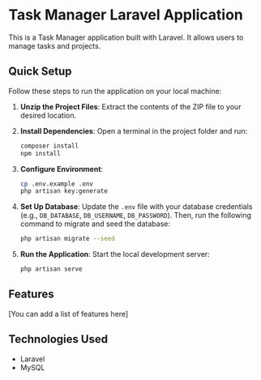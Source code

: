 # Task Manager Laravel Application

This is a Task Manager application built with Laravel. It allows users to manage tasks and projects.

## Quick Setup

Follow these steps to run the application on your local machine:

1. **Unzip the Project Files**:
   Extract the contents of the ZIP file to your desired location.

2. **Install Dependencies**:
   Open a terminal in the project folder and run:
   ```bash
   composer install
   npm install
   ```

3. **Configure Environment**:
   ```bash
   cp .env.example .env
   php artisan key:generate
   ```

4. **Set Up Database**:
   Update the `.env` file with your database credentials (e.g., `DB_DATABASE`, `DB_USERNAME`, `DB_PASSWORD`). Then, run the following command to migrate and seed the database:
   ```bash
   php artisan migrate --seed
   ```

5. **Run the Application**:
   Start the local development server:
   ```bash
   php artisan serve
   ```

## Features

[You can add a list of features here]

## Technologies Used

- Laravel
- MySQL

